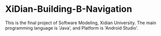 # XiDian-Building-B-Navigation
This is the final project of Software Modeling, Xidian University. The main programming language is 'Java', and Platform is 'Android Studio'.
